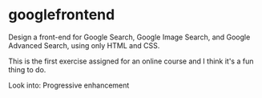 # googlefrontend
Design a front-end for Google Search, Google Image Search, and Google Advanced Search, 
using only HTML and CSS.

This is the first exercise assigned for an online course and I think it's a fun thing to do.



Look into:
Progressive enhancement
